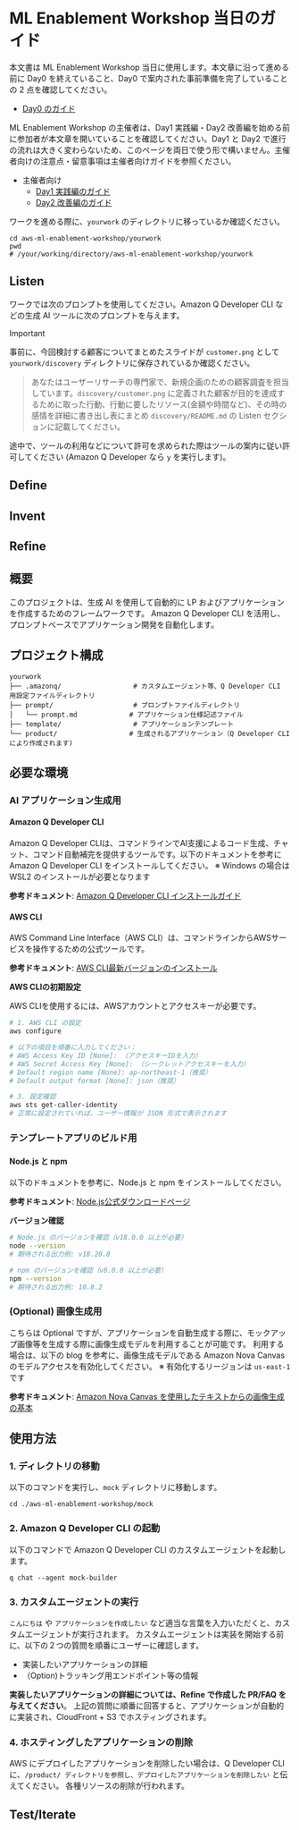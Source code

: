 # ML Enablement Workshop 当日のガイド

本文書は ML Enablement Workshop 当日に使用します。本文章に沿って進める前に Day0 を終えていること、Day0 で案内された事前準備を完了していることの 2 点を確認してください。

* [Day0 のガイド](/docs/organizer/day0.md)

ML Enablement Workshop の主催者は、Day1 実践編・Day2 改善編を始める前に参加者が本文章を開いていることを確認してください。Day1 と Day2 で進行の流れは大きく変わらないため、このページを両日で使う形で構いません。主催者向けの注意点・留意事項は主催者向けガイドを参照ください。

* 主催者向け
   * [Day1 実践編のガイド](/docs/organizer/day1.md)
   * [Day2 改善編のガイド](/docs/organizer/day2.md)

ワークを進める際に、`yourwork` のディレクトリに移っているか確認ください。

```
cd aws-ml-enablement-workshop/yourwork
pwd
# /your/working/directory/aws-ml-enablement-workshop/yourwork
```

## Listen

ワークでは次のプロンプトを使用してください。Amazon Q Developer CLI などの生成 AI ツールに次のプロンプトを与えます。

> [!IMPORTANT]
> 事前に、今回検討する顧客についてまとめたスライドが `customer.png` として `yourwork/discovery` ディレクトリに保存されているか確認ください。

> あなたはユーザーリサーチの専門家で、新規企画のための顧客調査を担当しています。`discovery/customer.png` に定義された顧客が目的を達成するために取った行動、行動に要したリソース(金額や時間など)、その時の感情を詳細に書き出し表にまとめ `discovery/README.md` の Listen セクションに記載してください。

途中で、ツールの利用などについて許可を求められた際はツールの案内に従い許可してください (Amazon Q Developer なら `y` を実行します)。

## Define

## Invent

## Refine


## 概要

このプロジェクトは、生成 AI を使用して自動的に LP およびアプリケーションを作成するためのフレームワークです。
Amazon Q Developer CLI を活用し、プロンプトベースでアプリケーション開発を自動化します。

## プロジェクト構成

```
yourwork
├── .amazonq/                  # カスタムエージェント等、Q Developer CLI 用設定ファイルディレクトリ
├── prompt/                    # プロンプトファイルディレクトリ
│   └── prompt.md             # アプリケーション仕様記述ファイル
├── template/                  # アプリケーションテンプレート
└── product/                  # 生成されるアプリケーション（Q Developer CLI により作成されます)
```

## 必要な環境

### AI アプリケーション生成用

#### Amazon Q Developer CLI

Amazon Q Developer CLIは、コマンドラインでAI支援によるコード生成、チャット、コマンド自動補完を提供するツールです。以下のドキュメントを参考に Amazon Q Developer CLI をインストールしてください。
※ Windows の場合は WSL2 のインストールが必要となります

**参考ドキュメント**: [Amazon Q Developer CLI インストールガイド](https://docs.aws.amazon.com/amazonq/latest/qdeveloper-ug/command-line-installing.html)

#### AWS CLI
 
AWS Command Line Interface（AWS CLI）は、コマンドラインからAWSサービスを操作するための公式ツールです。

**参考ドキュメント**: [AWS CLI最新バージョンのインストール](https://docs.aws.amazon.com/ja_jp/cli/latest/userguide/getting-started-install.html)

**AWS CLIの初期設定**

AWS CLIを使用するには、AWSアカウントとアクセスキーが必要です。

```bash
# 1. AWS CLI の設定
aws configure

# 以下の項目を順番に入力してください：
# AWS Access Key ID [None]: （アクセスキーIDを入力）
# AWS Secret Access Key [None]: （シークレットアクセスキーを入力）
# Default region name [None]: ap-northeast-1（推奨）
# Default output format [None]: json（推奨）

# 3. 設定確認
aws sts get-caller-identity
# 正常に設定されていれば、ユーザー情報が JSON 形式で表示されます
```

### テンプレートアプリのビルド用

#### Node.js と npm

以下のドキュメントを参考に、Node.js と npm をインストールしてください。

**参考ドキュメント**: [Node.js公式ダウンロードページ](https://nodejs.org/ja)

**バージョン確認**
```bash
# Node.js のバージョンを確認（v18.0.0 以上が必要）
node --version
# 期待される出力例: v18.20.8

# npm のバージョンを確認（v8.0.0 以上が必要）
npm --version  
# 期待される出力例: 10.8.2
```

### (Optional) 画像生成用

こちらは Optional ですが、アプリケーションを自動生成する際に、モックアップ画像等を生成する際に画像生成モデルを利用することが可能です。
利用する場合は、以下の blog を参考に、画像生成モデルである Amazon Nova Canvas のモデルアクセスを有効化してください。
※ 有効化するリージョンは `us-east-1` です

**参考ドキュメント**: [Amazon Nova Canvas を使用したテキストからの画像生成の基本](https://aws.amazon.com/jp/blogs/news/text-to-image-basics-with-amazon-nova-canvas/)


## 使用方法

### 1. ディレクトリの移動

以下のコマンドを実行し、`mock` ディレクトリに移動します。

```
cd ./aws-ml-enablement-workshop/mock
```

### 2. Amazon Q Developer CLI の起動

以下のコマンドで Amazon Q Developer CLI のカスタムエージェントを起動します。

```
q chat --agent mock-builder
```

### 3. カスタムエージェントの実行

`こんにちは` や `アプリケーションを作成したい` など適当な言葉を入力いただくと、カスタムエージェントが実行されます。
カスタムエージェントは実装を開始する前に、以下の２つの質問を順番にユーザーに確認します。

* 実装したいアプリケーションの詳細
* （Option)トラッキング用エンドポイント等の情報

**実装したいアプリケーションの詳細については、Refine で作成した PR/FAQ を与えてください**。 
上記の質問に順番に回答すると、アプリケーションが自動的に実装され、CloudFront + S3 でホスティングされます。

### 4. ホスティングしたアプリケーションの削除

AWS にデプロイしたアプリケーションを削除したい場合は、Q Developer CLI に、`/product/ ディレクトリを参照し、デプロイしたアプリケーションを削除したい` と伝えてください。
各種リソースの削除が行われます。

## Test/Iterate
